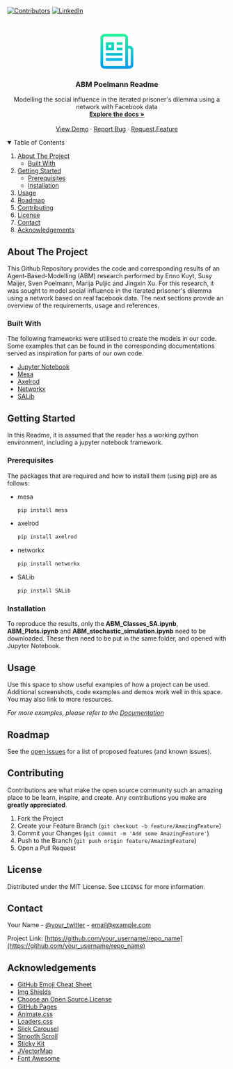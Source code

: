 <!--
*** Thanks for checking out the Best-README-Template. If you have a suggestion
*** that would make this better, please fork the repo and create a pull request
*** or simply open an issue with the tag "enhancement".
*** Thanks again! Now go create something AMAZING! :D
-->



<!-- PROJECT SHIELDS -->
<!--
*** I'm using markdown "reference style" links for readability.
*** Reference links are enclosed in brackets [ ] instead of parentheses ( ).
*** See the bottom of this document for the declaration of the reference variables
*** for contributors-url, forks-url, etc. This is an optional, concise syntax you may use.
*** https://www.markdownguide.org/basic-syntax/#reference-style-links
-->
[![Contributors][contributors-shield]][contributors-url]
[![LinkedIn][linkedin-shield]][linkedin-url]



<!-- PROJECT LOGO -->
<br />
<p align="center">
  <a href="https://github.com/ennokuyt/ABM">
    <img src="images/logo.png" alt="Logo" width="80" height="80">
  </a>

  <h3 align="center">ABM Poelmann Readme</h3>

  <p align="center">
    Modelling the social influence in the iterated prisoner's dilemma using a network with Facebook data
    <br />
    <a href="https://github.com/ennokuyt/ABM"><strong>Explore the docs »</strong></a>
    <br />
    <br />
    <a href="https://github.com/ennokuyt/ABM">View Demo</a>
    ·
    <a href="https://github.com/ennokuyt/ABM/issues">Report Bug</a>
    ·
    <a href="https://github.com/ennokuyt/ABM/issues">Request Feature</a>
  </p>
</p>



<!-- TABLE OF CONTENTS -->
<details open="open">
  <summary>Table of Contents</summary>
  <ol>
    <li>
      <a href="#about-the-project">About The Project</a>
      <ul>
        <li><a href="#built-with">Built With</a></li>
      </ul>
    </li>
    <li>
      <a href="#getting-started">Getting Started</a>
      <ul>
        <li><a href="#prerequisites">Prerequisites</a></li>
        <li><a href="#installation">Installation</a></li>
      </ul>
    </li>
    <li><a href="#usage">Usage</a></li>
    <li><a href="#roadmap">Roadmap</a></li>
    <li><a href="#contributing">Contributing</a></li>
    <li><a href="#license">License</a></li>
    <li><a href="#contact">Contact</a></li>
    <li><a href="#acknowledgements">Acknowledgements</a></li>
  </ol>
</details>



<!-- ABOUT THE PROJECT -->
## About The Project

This Github Repository provides the code and corresponding results of an Agent-Based-Modelling (ABM) research performed by Enno Kuyt, Susy Maijer, Sven Poelmann, Marija Puljic and Jingxin Xu. For this research, it was sought to model social influence in the iterated prisoner's dilemma using a network based on real facebook data. The next sections provide an overview of the requirements, usage and references.

### Built With

The following frameworks were utilised to create the models in our code. Some examples that can be found in the corresponding documentations served as inspiration for parts of our own code. 

* [Jupyter Notebook](https://jupyter-notebook.readthedocs.io/en/stable/)
* [Mesa](https://mesa.readthedocs.io/en/stable/)
* [Axelrod](https://axelrod.readthedocs.io/en/stable/)
* [Networkx](https://readthedocs.org/projects/networkx/)
* [SALib](https://salib.readthedocs.io/en/latest/)


<!-- GETTING STARTED -->
## Getting Started

In this Readme, it is assumed that the reader has a working python environment, including a jupyter notebook framework.

### Prerequisites

The packages that are required and how to install them (using pip) are as follows:
* mesa
  ```sh
  pip install mesa
  ```
* axelrod
  ```sh
  pip install axelrod
  ```
* networkx
  ```sh
  pip install networkx
  ```
* SALib
  ```sh
  pip install SALib
  ```

### Installation

To reproduce the results, only the **ABM_Classes_SA.ipynb**, **ABM_Plots.ipynb** and **ABM_stochastic_simulation.ipynb** need to be downloaded. These then need to be put in the same folder, and opened with Jupyter Notebook. 


<!-- USAGE EXAMPLES -->
## Usage

Use this space to show useful examples of how a project can be used. Additional screenshots, code examples and demos work well in this space. You may also link to more resources.

_For more examples, please refer to the [Documentation](https://example.com)_



<!-- ROADMAP -->
## Roadmap

See the [open issues](https://github.com/othneildrew/Best-README-Template/issues) for a list of proposed features (and known issues).



<!-- CONTRIBUTING -->
## Contributing

Contributions are what make the open source community such an amazing place to be learn, inspire, and create. Any contributions you make are **greatly appreciated**.

1. Fork the Project
2. Create your Feature Branch (`git checkout -b feature/AmazingFeature`)
3. Commit your Changes (`git commit -m 'Add some AmazingFeature'`)
4. Push to the Branch (`git push origin feature/AmazingFeature`)
5. Open a Pull Request



<!-- LICENSE -->
## License

Distributed under the MIT License. See `LICENSE` for more information.



<!-- CONTACT -->
## Contact

Your Name - [@your_twitter](https://twitter.com/your_username) - email@example.com

Project Link: [https://github.com/your_username/repo_name](https://github.com/your_username/repo_name)



<!-- ACKNOWLEDGEMENTS -->
## Acknowledgements
* [GitHub Emoji Cheat Sheet](https://www.webpagefx.com/tools/emoji-cheat-sheet)
* [Img Shields](https://shields.io)
* [Choose an Open Source License](https://choosealicense.com)
* [GitHub Pages](https://pages.github.com)
* [Animate.css](https://daneden.github.io/animate.css)
* [Loaders.css](https://connoratherton.com/loaders)
* [Slick Carousel](https://kenwheeler.github.io/slick)
* [Smooth Scroll](https://github.com/cferdinandi/smooth-scroll)
* [Sticky Kit](http://leafo.net/sticky-kit)
* [JVectorMap](http://jvectormap.com)
* [Font Awesome](https://fontawesome.com)





<!-- MARKDOWN LINKS & IMAGES -->
<!-- https://www.markdownguide.org/basic-syntax/#reference-style-links -->
[contributors-shield]: https://img.shields.io/github/contributors/othneildrew/Best-README-Template.svg?style=for-the-badge
[contributors-url]: https://github.com/ennokuyt/ABM/graphs/contributors
[linkedin-shield]: https://img.shields.io/badge/-LinkedIn-black.svg?style=for-the-badge&logo=linkedin&colorB=555
[linkedin-url]: https://nl.linkedin.com/in/susy-maijer-7645b678
[product-screenshot]: images/screenshot.png
